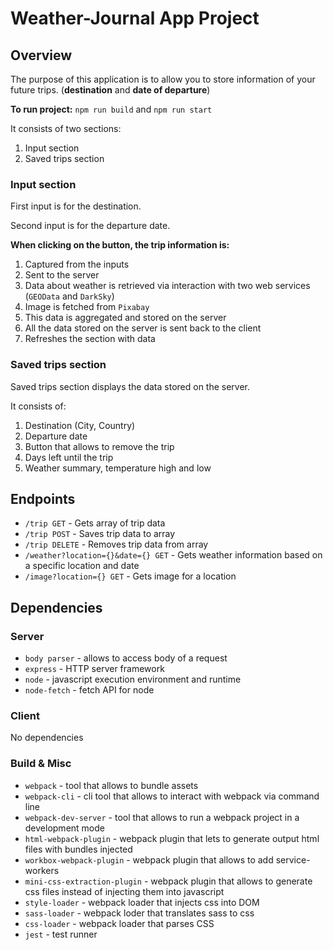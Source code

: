 # Weather-Journal App Project

## Overview
The purpose of this application is to allow you to store information of your future trips. (**destination** and **date of departure**)

**To run project:** `npm run build` and `npm run start`

It consists of two sections:

1. Input section
2. Saved trips section

### Input section

First input is for the destination.

Second input is for the departure date.

**When clicking on the button, the trip information is:**

1. Captured from the inputs
2. Sent to the server
3. Data about weather is retrieved via interaction with two web services (`GEOData` and `DarkSky`)
4. Image is fetched from `Pixabay`
5. This data is aggregated and stored on the server
5. All the data stored on the server is sent back to the client
6. Refreshes the section with data

### Saved trips section

Saved trips section displays the data stored on the server.

It consists of:

1. Destination (City, Country)
2. Departure date
3. Button that allows to remove the trip
4. Days left until the trip
5. Weather summary, temperature high and low

## Endpoints

- `/trip GET` - Gets array of trip data
- `/trip POST` - Saves trip data to array
- `/trip DELETE` - Removes trip data from array
- `/weather?location={}&date={} GET` - Gets weather information based on a specific location and date
- `/image?location={} GET` - Gets image for a location

## Dependencies

### Server

- `body parser` - allows to access body of a request
- `express` - HTTP server framework
- `node` - javascript execution environment and runtime
- `node-fetch` - fetch API for node

### Client

No dependencies

### Build & Misc

- `webpack` - tool that allows to bundle assets
- `webpack-cli` - cli tool that allows to interact with webpack via command line
- `webpack-dev-server` - tool that allows to run a webpack project in a development mode
- `html-webpack-plugin` - webpack plugin that lets to generate output html files with bundles injected
- `workbox-webpack-plugin` - webpack plugin that allows to add service-workers
- `mini-css-extraction-plugin` - webpack plugin that allows to generate css files instead of injecting them into javascript
- `style-loader` - webpack loader that injects css into DOM
- `sass-loader` - webpack loder that translates sass to css
- `css-loader` - webpack loader that parses CSS
- `jest` - test runner
